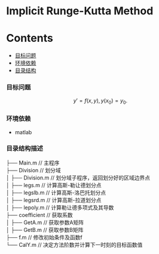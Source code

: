 # Implicit Runge-Kutta Method

# Contents
- [目标问题](#目标问题)
- [环境依赖](#环境依赖)
- [目录结构](#目录结构描述)

### 目标问题
$$
y'= f(x,y),y(x_0)=y_0.
$$

### 环境依赖
* matlab

### 目录结构描述
├── Main.m                      // 主程序 </br>
├── Division                    // 划分域 </br>
│   ├── Division.m              // 划分域子程序，返回划分好的区域边界点 </br>
│   ├── legs.m                  // 计算高斯-勒让德划分点 </br>
│   ├── legslb.m                // 计算高斯-洛巴托划分点 </br>
│   ├── legsrd.m                // 计算高斯-拉道划分点 </br>
│   ├── lepoly.m                // 计算勒让德多项式及其导数 </br>
├── coefficient                 // 获取系数 </br>
│   ├── GetA.m                  // 获取参数A矩阵 </br>
│   ├── GetB.m                  // 获取参数B矩阵 </br>
├── f.m                         // 修改初始条件及函数f </br>
└── CalY.m                      // 决定方法阶数并计算下一时刻的目标函数值
